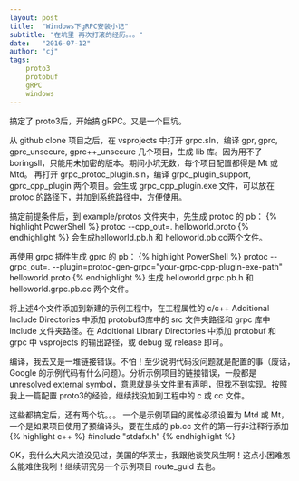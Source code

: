 ```yaml
---
layout: post
title:  "Windows下gRPC安装小记"
subtitle: "在坑里 再次打滚的经历。。。"
date:   "2016-07-12" 
author: "cj"
tags:
    proto3
    protobuf
    gRPC
    windows
---
```


 搞定了 proto3后，开始搞 gRPC。又是一个巨坑。

从 github clone 项目之后，在 vsprojects 中打开 grpc.sln，编译 gpr, gprc, gprc_unsecure, gprc++_unsecure 几个项目，生成 lib 库。因为用不了 boringsll，只能用未加密的版本。期间小坑无数，每个项目配置都得是 Mt 或 Mtd。
再打开 grpc_protoc_plugin.sln，编译 grpc_plugin_support, gprc_cpp_plugin 两个项目。会生成 grpc_cpp_plugin.exe 文件，可以放在 protoc 的路径下，并加到系统路径中，方便使用。

搞定前提条件后，到 example/protos 文件夹中，先生成 protoc 的 pb：
{% highlight PowerShell %}
protoc --cpp_out=. helloworld.proto
{% endhighlight %}
会生成helloworld.pb.h 和 helloworld.pb.cc两个文件。

再使用 grpc 插件生成 gprc 的 pb：
{% highlight PowerShell %}
protoc --grpc_out=. --plugin=protoc-gen-grpc="your-grpc-cpp-plugin-exe-path" helloworld.proto
{% endhighlight %}
生成 helloworld.grpc.pb.h 和 helloworld.grpc.pb.cc 两个文件。

将上述4个文件添加到新建的示例工程中，在工程属性的 c/c++ Additional Include Directories 中添加 protobuf3库中的 src 文件夹路径和 grpc 库中 include 文件夹路径。在 Additional Library Directories 中添加 protobuf 和 grpc 中 vsprojects 的输出路径，或 debug 或 release 即可。

编译，我去又是一堆链接错误。不怕！至少说明代码没问题就是配置的事（废话，Google 的示例代码有什么问题）。分析示例项目的链接错误，一般都是 unresolved external symbol，意思就是头文件里有声明，但找不到实现。按照我上一篇配置 proto3的经验，继续找没加到工程中的 c 或 cc 文件。

这些都搞定后，还有两个坑。。。
一个是示例项目的属性必须设置为 Mtd 或 Mt，一个是如果项目使用了预编译头，要在生成的 pb.cc 文件的第一行非注释行添加
{% highlight c++ %}
#include "stdafx.h"
{% endhighlight %}

OK，我什么大风大浪没见过，美国的华莱士，我跟他谈笑风生啊！这点小困难怎么能难住我咧！继续研究另一个示例项目 route_guid 去也。



























